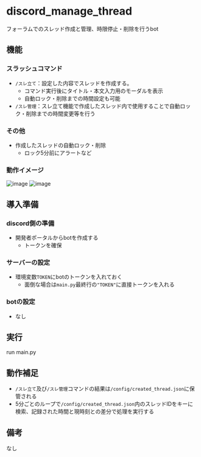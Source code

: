 # discord_manage_thread
フォーラムでのスレッド作成と管理、時限停止・削除を行うbot

## 機能
### スラッシュコマンド
- `/スレ立て`：設定した内容でスレッドを作成する。
  - コマンド実行後にタイトル・本文入力用のモーダルを表示
  - 自動ロック・削除までの時間設定も可能
- `/スレ管理`：スレ立て機能で作成したスレッド内で使用することで自動ロック・削除までの時間変更等を行う
### その他
- 作成したスレッドの自動ロック・削除
  - ロック5分前にアラートなど
### 動作イメージ
![image](https://github.com/user-attachments/assets/c96adb31-3b76-46db-b3f7-00454b1d4492)
![image](https://github.com/user-attachments/assets/b0a5cd44-d707-4642-9b9b-58eca47371eb)

## 導入準備
### discord側の準備
- 開発者ポータルからbotを作成する
  - トークンを確保
### サーバーの設定
- 環境変数`TOKEN`にbotのトークンを入れておく
  - 面倒な場合は`main.py`最終行の`"TOKEN"`に直接トークンを入れる
### botの設定
- なし

## 実行
run main.py

## 動作補足
- `/スレ立て`及び`/スレ管理`コマンドの結果は`/config/created_thread.json`に保管される
- 5分ごとのループで`/config/created_thread.json`内のスレッドIDをキーに検索、記録された時間と現時刻との差分で処理を実行する

## 備考
なし
